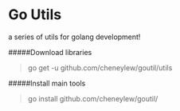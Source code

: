 # Go Utils
a series of utils for golang development!

#####Download libraries

> go get -u github.com/cheneylew/goutil/utils 

#####Install main tools
> go install github.com/cheneylew/goutil/




